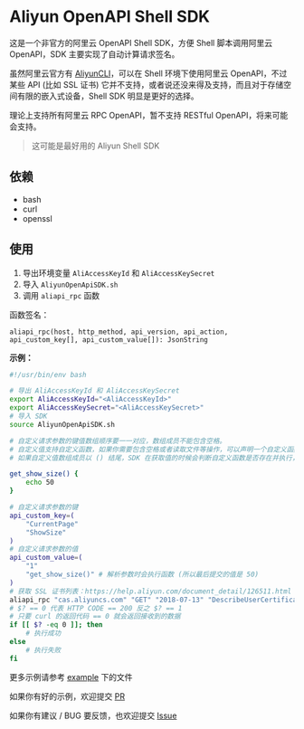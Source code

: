 # Aliyun OpenAPI Shell SDK

这是一个非官方的阿里云 OpenAPI Shell SDK，方便 Shell 脚本调用阿里云 OpenAPI，SDK 主要实现了自动计算请求签名。

虽然阿里云官方有 [AliyunCLI](https://github.com/aliyun/aliyun-cli)，可以在 Shell 环境下使用阿里云 OpenAPI，不过某些 API (比如 SSL 证书) 它并不支持，或者说还没来得及支持，而且对于存储空间有限的嵌入式设备，Shell SDK 明显是更好的选择。

理论上支持所有阿里云 RPC OpenAPI，暂不支持 RESTful OpenAPI，将来可能会支持。

> 这可能是最好用的 Aliyun Shell SDK

## 依赖

* bash
* curl
* openssl

## 使用

1. 导出环境变量 `AliAccessKeyId` 和 `AliAccessKeySecret`
2. 导入 `AliyunOpenApiSDK.sh`
3. 调用 `aliapi_rpc` 函数

函数签名：
```
aliapi_rpc(host, http_method, api_version, api_action, api_custom_key[], api_custom_value[]): JsonString
```

**示例：**

```bash
#!/usr/bin/env bash

# 导出 AliAccessKeyId 和 AliAccessKeySecret
export AliAccessKeyId="<AliAccessKeyId>"
export AliAccessKeySecret="<AliAccessKeySecret>"
# 导入 SDK
source AliyunOpenApiSDK.sh

# 自定义请求参数的键值数组顺序要一一对应，数组成员不能包含空格。
# 自定义值支持自定义函数，如果你需要包含空格或者读取文件等操作，可以声明一个自定义函数，像下面这样。
# 如果自定义值数组成员以 () 结尾，SDK 在获取值的时候会判断自定义函数是否存在并执行，如果不存在则使用原始值。

get_show_size() {
    echo 50
}

# 自定义请求参数的键
api_custom_key=(
    "CurrentPage"
    "ShowSize"
)
# 自定义请求参数的值
api_custom_value=(
    "1"
    "get_show_size()" # 解析参数时会执行函数 (所以最后提交的值是 50)
)
# 获取 SSL 证书列表：https://help.aliyun.com/document_detail/126511.html
aliapi_rpc "cas.aliyuncs.com" "GET" "2018-07-13" "DescribeUserCertificateList" "${api_custom_key[*]}" "${api_custom_value[*]}"
# $? == 0 代表 HTTP CODE == 200 反之 $? == 1
# 只要 curl 的返回代码 == 0 就会返回接收到的数据
if [[ $? -eq 0 ]]; then
    # 执行成功
else
    # 执行失败
fi
```

更多示例请参考 [example](https://github.com/Hill-98/aliyun-openapi-shell-sdk/tree/master/example) 下的文件

如果你有好的示例，欢迎提交 [PR](https://github.com/Hill-98/aliyun-openapi-shell-sdk/pulls)

如果你有建议 / BUG 要反馈，也欢迎提交 [Issue](https://github.com/Hill-98/aliyun-openapi-shell-sdk/issues)
